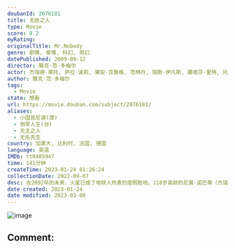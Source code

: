 ```yaml
---
doubanId: 2076181
title: 无姓之人
type: Movie
score: 8.2
myRating: 
originalTitle: Mr.Nobody
genre: 剧情, 爱情, 科幻, 奇幻
datePublished: 2009-09-12
director: 雅克·范·多梅尔
actor: 杰瑞德·莱托, 萨拉·波莉, 黛安·克鲁格, 范林丹, 瑞斯·伊凡斯, 娜塔莎·里特, 托比·瑞格波, 朱诺·坦普尔, 克莱尔·斯通, 阿兰·柯德勒, 丹尼尔·梅斯, 迈克尔·莱利, 帕斯卡·杜奎奈, 托马斯·伯恩, undefined, 哈罗德·曼宁, undefined, 扬·哈梅内克, 林赛·布罗德, 奥黛丽·贾科米尼, undefined, 洛朗特·卡普洛托, 西尔维·奥利维, 玛丽
author: 雅克·范·多梅尔
tags:
  - Movie
state: 想看
url: https://movie.douban.com/subject/2076181/
aliases:
  - 小国民尼谟(港)
  - 倒带人生(台)
  - 无主之人
  - 无名先生
country: 加拿大, 比利时, 法国, 德国
language: 英语
IMDb: tt0485947
time: 141分钟
createTime: 2023-01-24 01:26:24
collectionDate: 2022-09-07
desc: 在2092年的未来，火星已成了地球人热衷的度假胜地。118岁高龄的尼莫·诺巴蒂（杰瑞德·莱托JaredLeto饰）是最后一位仍会死亡的自然人。记忆混乱的他在一次次的催眠及采访之中不断回忆自己的童...
date created: 2023-01-24
date modified: 2023-03-08
---
```


![image](p2133687605.jpg)

Comment:
---
